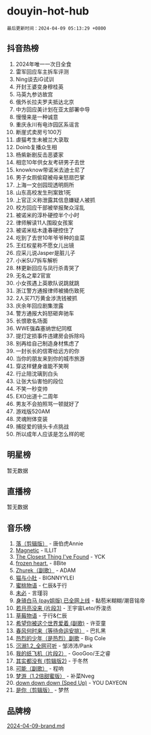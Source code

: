 # douyin-hot-hub

`最后更新时间：2024-04-09 05:13:29 +0800`

## 抖音热榜

1. 2024年唯一一次日全食
1. 雷军回应车主拆车评测
1. Ning谈去iG试训
1. 开封王婆变身穆桂英
1. 马英九参访故宫
1. 俄外长拉夫罗夫抵达北京
1. 中方回应美计划在亚太部署中导
1. 慢慢来是一种诚意
1. 重庆永川有电诈园区系谣言
1. 断崖式卖房亏100万
1. 虐猫考生未被兰大录取
1. Doinb复播众生相
1. 杨紫新剧反击恶婆家
1. 相恋10年供女友考研男子去世
1. knowknow带诺米去迪士尼了
1. 男子女厕偷窥被母亲怒扇巴掌
1. 上海一文创园现透明厕所
1. 山东高校发生刑案致1死
1. 上官正义称泄露其信息嫌疑人被抓
1. 校方回应干部被举报聚众淫乱
1. 被诺米的淳朴硬控半个小时
1. 律师解读11人围殴女孩案
1. 被诺米枯木逢春硬控住了
1. 吃到了去世10年爷爷种的韭菜
1. 王红权星称不愿女儿出镜
1. 应采儿说Jasper是脏儿子
1. 小米SU7拆车解析
1. 林更新回应与凤行杀青哭了
1. 无名之辈2官宣
1. 小女孩遇上英歌队说跳就跳
1. 浙江警方通报律师被捅伤致死
1. 2人买71万黄金涉洗钱被抓
1. 庆余年回应剧集泄露
1. 警方通报大妈怒砸奔驰车
1. 长恨歌名场面
1. WWE强森塞纳世纪同框
1. 提灯定损事件违建房会拆除吗
1. 别再给自己制造身材焦虑了
1. 一封长长的信寄给远方的你
1. 当你的朋友来到你的城市旅游
1. 穿这样健身谁能不笑啊
1. 行止陪沈璃到白头
1. 让张大仙害怕的段位
1. 不笑一秒变帅
1. EXO出道十二周年
1. 男友不会拍照骂一顿就好了
1. 游戏版520AM
1. 灵魂附体变装
1. 捕捉爱的镜头卡点挑战
1. 所以成年人应该是怎么样的呢

## 明星榜

暂无数据

## 直播榜

暂无数据

## 音乐榜

1. [落（剪辑版）](https://sf6-cdn-tos.douyinstatic.com/obj/tos-cn-ve-2774/o0h6HvN1BBbli9LtU3i5fQIleBQMF5Cg4TZmmC) - 唐伯虎Annie
1. [Magnetic](https://sf5-hl-cdn-tos.douyinstatic.com/obj/tos-cn-ve-2774/oAQCYdBNZfLACGDmVFAsfAtpy32tqErgQ3XgBN) - ILLIT
1. [The Closest Thing I've Found](https://sf6-cdn-tos.douyinstatic.com/obj/tos-cn-ve-2774/514ab5d9146f4d2ca454b7adff8e5e4d) - YCK
1. [frozen heart.](https://sf5-hl-cdn-tos.douyinstatic.com/obj/tos-cn-ve-2774/oIIWJfyjIACZA9zQMtnJ6hQQhFC4vhCupoRBsO) - 8Bite
1. [Zhurek（副歌）](https://sf6-cdn-tos.douyinstatic.com/obj/tos-cn-ve-2774/ooQm8FBZQDlf0btEYgVpCcSCQfrdJGBEKZYBGS) - ADAM
1. [猫与小肚](https://sf27-cdn-tos.douyinstatic.com/obj/tos-cn-ve-2774/osZeoClMECgK8DYl6VebABgbchEtPYQjZEnRtd) - BIGNNYYLEI
1. [蜜桃物语](https://sf5-hl-cdn-tos.douyinstatic.com/obj/tos-cn-ve-2774/oIhOSCZtIACtYU4XQkngiW9kCBfVD1Fz9IYeqL) - 仁辰&于行
1. [未必](https://sf3-cdn-tos.douyinstatic.com/obj/tos-cn-ve-2774/ogntQMFnKQDZUgTCYuJgfLEtleYZZFxBQqhhFB) - 言瑾羽
1. [身骑白马 (pay姐版) 已全网上线](https://sf5-hl-cdn-tos.douyinstatic.com/obj/tos-cn-ve-2774/oQLO5ZgLsFkaDhdIIveF2zUCgfweY0gWaH4AQG) - 黏苞米糊糊/潮音铭帝
1. [若月亮没来 (片段3)](https://sf5-hl-cdn-tos.douyinstatic.com/obj/tos-cn-ve-2774/okfyEUsGW1B1ovJi5JiN9IjvAT2lMwA054GoEB) - 王宇宙Leto/乔浚丞
1. [草莓物语](https://sf6-cdn-tos.douyinstatic.com/obj/tos-cn-ve-2774/okynhJ7jEAIIZBfsLgYMEI8QC3WbQNN66RKzhT) - 于行&仁辰
1. [希望你被这个世界爱着 (副歌)](https://sf6-cdn-tos.douyinstatic.com/obj/tos-cn-ve-2774/oUHCmWQfZlE3QQBKBeD8rCFLpJzPgCpImhsxMt) - 许亚童
1. [春风何时来（等待命运安排）](https://sf6-cdn-tos.douyinstatic.com/obj/tos-cn-ve-2774/oICBNbD3gelMfB4WgiD1KI2jQtXZE2FgHLwtsl) - 巴扎黑
1. [热烈的少年（是热烈）副歌](https://sf5-hl-cdn-tos.douyinstatic.com/obj/tos-cn-ve-2774/owVNI0CLDAUMtSz6TEYvfFBFL4UDFFhLfgK8fa) - Big Cole
1. [沉溺1.2_全网可听](https://sf5-hl-cdn-tos.douyinstatic.com/obj/tos-cn-ve-2774/ok2QoiBqsWAX9McZmWiI9gAB0EzwD4Xj6yfmtH) - 邹沛沛/Pank
1. [我的纸飞机（片段2）](https://sf3-cdn-tos.douyinstatic.com/obj/tos-cn-ve-2774/oM2ZrKcg2CD5AeRB2gkeXOFB1IxAGJdZPazYHf) - GooGoo/王之睿
1. [其实都没有 (剪辑版2)](https://sf3-cdn-tos.douyinstatic.com/obj/tos-cn-ve-2774/oEBNQenHZtBhxYjGgUDQk0BCHTigQafgFlbQ7k) - 于冬然
1. [可能（副歌）](https://sf3-cdn-tos.douyinstatic.com/obj/tos-cn-ve-2774/cde1731888894259b333569393c2fb51) - 程响
1. [梦游（1.2倍甜蜜版）](https://sf5-hl-cdn-tos.douyinstatic.com/obj/tos-cn-ve-2774/o4gyAUm8hwufoEABmwVIiQtHsFuGzAEEWtNMzo) - 补菜Nveg
1. [down down down (Sped Up)](https://sf6-cdn-tos.douyinstatic.com/obj/tos-cn-ve-2774/ow80iABiXIO9DsFwK6WeZKMaJRi3BPJAotDy8m) - YOU DAYEON
1. [是你（剪辑版）](https://sf6-cdn-tos.douyinstatic.com/obj/tos-cn-ve-2774/46019dae783c4c969944217fe1cfafc4) - 梦然

## 品牌榜

[2024-04-09-brand.md](2024-04-09-brand.md)
